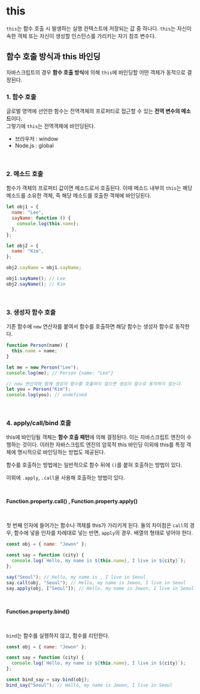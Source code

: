 # this

`this`는 함수 호출 시 발생하는 실행 컨텍스트에 저장되는 값 중 하나다.
`this`는 자신이 속한 객체 또는 자신이 생성할 인스턴스를 가리키는 자기 참조 변수다.

## 함수 호출 방식과 this 바인딩

자바스크립트의 경우 **함수 호출 방식**에 의해 `this`에 바인딩할 어떤 객체가 동적으로 결정된다.

### 1. 함수 호출

글로벌 영역에 선언한 함수는 전역객체의 프로퍼티로 접근할 수 있는 **전역 변수의 메소드**이다.
</br>
그렇기에 `this`는 전역객체에 바인딩된다.

- 브라우저 : window
- Node.js : global

</br>

### 2. 메소드 호출

함수가 객체의 프로퍼티 값이면 메소드로서 호출된다. 이때 메소드 내부의 `this`는 해당 메소드를 소유한 객체, 즉 해당 메소드를 호출한 객체에 바인딩된다.

```js
let obj1 = {
  name: "Lee",
  sayName: function () {
    console.log(this.name);
  },
};

let obj2 = {
  name: "Kim",
};

obj2.sayName = obj1.sayName;

obj1.sayName(); // Lee
obj2.sayName(); // Kim
```

</br>

### 3. 생성자 함수 호출

기존 함수에 `new` 연산자를 붙여서 함수를 호출하면 해당 함수는 생성자 함수로 동작한다.

```js
function Person(name) {
  this.name = name;
}

let me = new Person("Lee");
console.log(me); // Person {name: "Lee"}

// new 연산자와 함께 생성자 함수를 호출하지 않으면 생성자 함수로 동작하지 않는다.
let you = Person("Kim");
console.log(you); // undefined
```

</br>

### 4. apply/call/bind 호출

this에 바인딩될 객체는 **함수 호출 패턴**에 의해 결정된다. 이는 자바스크립트 엔진이 수행하는 것이다. 이러한 자바스크립트 엔진의 암묵적 this 바인딩 이외에 this를 특정 객체에 명시적으로 바인딩하는 방법도 제공된다.

함수를 호출하는 방법에는 일반적으로 함수 뒤에 `()`를 붙혀 호출하는 방법이 있다.

이외에 `.apply`, `.call`을 사용해 호출하는 방법이 있다.

</br>

**Function.property.call() , Function.property.apply()**

</br>

첫 번째 인자에 들어가는 함수나 객체를 this가 가리키게 된다.
둘의 차이점은 `call`의 경우, 함수에 넣을 인자를 차례대로 넣는 반면, `apply`의 경우. 배열의 형태로 넣어야 한다.

```js
const obj = { name: "Jewon" };

const say = function (city) {
  console.log(`Hello, my name is ${this.name}, I live in ${city}`);
};

say("Seoul"); // Hello, my name is , I live in Seoul
say.call(obj, "Seoul"); // Hello, my name is Jewon, I live in Seoul
say.apply(obj, ["Seoul"]); // Hello, my name is Jewon, I live in Seoul
```

</br>

**Function.property.bind()**

</br>

`bind`는 함수를 실행하지 않고, 함수를 리턴한다.

```js
const obj = { name: "Jewon" };

const say = function (city) {
  console.log(`Hello, my name is ${this.name}, I live in ${city}`);
};

const bind_say = say.bind(obj);
bind_say("Seoul"); // Hello, my name is Jewon, I live in Seoul
```
